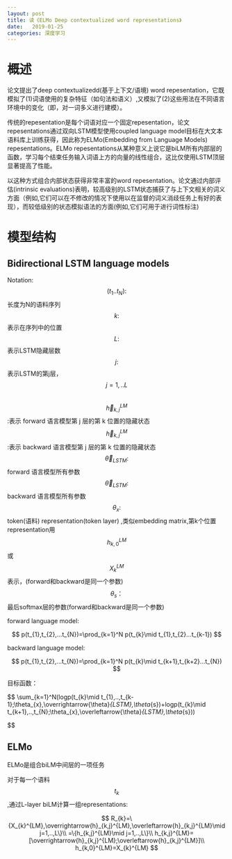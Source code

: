 ```yaml
---
layout: post
title: 读《ELMo Deep contextualized word representations》
date:   2019-01-25
categories: 深度学习
---  
```


# 概述  

论文提出了deep contextualizedd(基于上下文/语境) word repesentation，它既模拟了(1)词语使用的复杂特征（如句法和语义）,又模拟了(2)这些用法在不同语言环境中的变化（即，对一词多义进行建模）。   

传统的repesentation是每个词语对应一个固定repesentation，论文repesentations通过双向LSTM模型使用coupled language model目标在大文本语料库上训练获得，因此称为ELMo(Embedding from Language Models) repesentations。ELMo repesentations从某种意义上说它是biLM所有内部层的函数，学习每个结束任务输入词语上方的向量的线性组合，这比仅使用LSTM顶层显著提高了性能。   

以这种方式组合内部状态获得非常丰富的word repesentation。论文通过内部评估(intrinsic evaluations)表明，较高级别的LSTM状态捕获了与上下文相关的词义方面（例如,它们可以在不修改的情况下使用以在监督的词义消歧任务上有好的表现），而较低级别的状态模拟语法的方面(例如,它们可用于进行词性标注)

# 模型结构  

## Bidirectional LSTM language models 

Notation:    
$$(t_{1}..t_{N}):$$长度为N的语料序列      
$$k:$$表示在序列中的位置    
$$L:$$表示LSTM隐藏层数    
$$j:$$表示LSTM的第j层，$$j=1,..L$$    
$$\overrightarrow{h}_{k,j}^{LM}$$:表示 forward 语言模型第 j 层的第 k 位置的隐藏状态     
$$\overleftarrow{h}_{k,j}^{LM}$$:表示 backward 语言模型第 j 层的第 k 位置的隐藏状态     
$$\overrightarrow{\theta}_{LSTM}:$$forward 语言模型所有参数    
$$\overleftarrow{\theta}_{LSTM}:$$backward 语言模型所有参数    
$$\theta_{x} :$$token(语料) representation(token layer) ,类似embedding matrix,第k个位置representation用$$h_{k,0}^{LM}$$或$$X_{k}^{LM}$$表示，(forward和backward是同一个参数)   
$$\theta_{s}：$$最后softmax层的参数(forward和backward是同一个参数)   

forward language model:   

$$
p(t_{1},t_{2},...t_{N})=\prod_{k=1}^N p(t_{k}\mid t_{1},t_{2}...t_{k-1})
$$

backward language model:   

$$
p(t_{1},t_{2},...t_{N})=\prod_{k=1}^N p(t_{k}\mid t_{k+1},t_{k+2}...t_{N})
$$  

目标函数：  

$$
\sum_{k=1}^N(logp(t_{k}\mid t_{1},..,t_{k-1};\theta_{x},\overrightarrow{\theta}_{LSTM},\theta_{s})+logp(t_{k}\mid t_{k+1},..,t_{N};\theta_{x},\overleftarrow{\theta}_{LSTM},\theta_{s}))

$$

## ELMo  

ELMo是组合biLM中间层的一项任务

对于每一个语料$$t_{k}$$,通过L-layer biLM计算一组representations:  

$$
R_{k}=\{X_{k}^{LM},\overrightarrow{h}_{k,j}^{LM},\overleftarrow{h}_{k,j}^{LM}\mid j=1,..,L\}\\
=\{h_{k,j}^{LM}\mid j=1,..,L\}\\
h_{k,j}^{LM}=[\overrightarrow{h}_{k,j}^{LM};\overleftarrow{h}_{k,j}^{LM}]\\
h_{k,0}^{LM}=X_{k}^{LM}
$$



